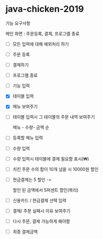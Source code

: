 # java-chicken-2019





기능 요구사항

메인 화면 : 주문등록, 결제, 프로그램 종료



+ [ ] 모든 입력에 대해 예외처리 하기

+ [ ] 주문 등록

+ [ ] 결제하기

+ [ ] 프로그램 종료

+ [ ] 기능 입력

+ [x] 테이블 입력

+ [x] 메뉴 보여주기

+ [ ] 테이블 입력시 그 테이블의 주문 내역 보여주기

  메뉴 - 수량- 금액 순

+ [ ] 등록할 메뉴 입력

+ [ ] 수량 입력

+ [ ] 수량 입력시 테이블에 결제 필요함 표시(₩)

+ [ ] 치킨 주문 수의 합이 10개 넘을 시 10000원 할인

+ [ ] 현금결제는 5 할인 ->

  할인 된 금액에서 5퍼센트 할인(복리)

+ [ ] 신용카드 / 현금결제 선택 입력

+ [ ] 결제/ 주문 실패시 이유 보여주기

+ [ ] 다시 주문, 결제 가능하게 해야함

+ [ ] 최종 결제금액

  